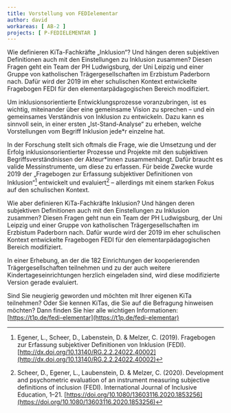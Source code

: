 ```yaml
---
title: Vorstellung von FEDIelementar 
author: david
workareas: [ AB-2 ]
projects: [ P-FEDIELEMENTAR ]
---
```


Wie definieren KiTa-Fachkräfte „Inklusion“? Und hängen deren subjektiven Definitionen auch mit den Einstellungen zu Inklusion zusammen? Diesen Fragen geht ein Team der PH Ludwigsburg, der Uni Leipzig und einer Gruppe von katholischen Trägergesellschaften im Erzbistum Paderborn nach. Dafür wird der 2019 im eher schulischen Kontext entwickelte Fragebogen FEDI für den elementarpädagogischen Bereich modifiziert.

Um inklusionsorientierte Entwicklungsprozesse voranzubringen, ist es wichtig, miteinander über eine gemeinsame Vision zu sprechen – und ein gemeinsames Verständnis von Inklusion zu entwickeln. Dazu kann es sinnvoll sein, in einer ersten „Ist-Stand-Analyse“ zu erheben, welche Vorstellungen vom Begriff Inklusion jede*r einzelne hat.

In der Forschung stellt sich oftmals die Frage, wie die Umsetzung und der Erfolg inklusionsorientierter Prozesse und Projekte mit den subjektiven Begriffsverständnissen der Akteur*innen zusammenhängt. Dafür braucht es valide Messinstrumente, um diese zu erfassen.
Für beide Zwecke wurde 2019 der „Fragebogen zur Erfassung subjektiver Definitionen von Inklusion“[^1] entwickelt und evaluiert[^2] – allerdings mit einem starken Fokus auf den schulischen Kontext.

Wie aber definieren KiTa-Fachkräfte Inklusion? Und hängen deren subjektiven Definitionen auch mit den Einstellungen zu Inklusion zusammen? Diesen Fragen geht nun ein Team der PH Ludwigsburg, der Uni Leipzig und einer Gruppe von katholischen Trägergesellschaften im Erzbistum Paderborn nach. Dafür wurde wird der 2019 im eher schulischen Kontext entwickelte Fragebogen FEDI für den elementarpädagogischen Bereich modifiziert.

In einer Erhebung, an der die 182 Einrichtungen der kooperierenden Trägergesellschaften teilnehmen und zu der auch weitere Kindertageseinrichtungen herzlich eingeladen sind, wird diese modifizierte Version gerade evaluiert.

Sind Sie neugierig geworden und möchten mit Ihrer eigenen KiTa teilnehmen? Oder Sie kennen KiTas, die Sie auf die Befragung hinweisen möchten? Dann finden Sie hier alle wichtigen Informationen: [https://t1p.de/fedi-elementar](https://t1p.de/fedi-elementar)

[^1]: Egener, L., Scheer, D., Labenstein, D. & Melzer, C. (2019). Fragebogen zur Erfassung subjektiver Definitionen von Inklusion (FEDI). [http://dx.doi.org/10.13140/RG.2.2.24022.40002](http://dx.doi.org/10.13140/RG.2.2.24022.40002)

[^2]: Scheer, D., Egener, L., Laubenstein, D. & Melzer, C. (2020). Development and psychometric evaluation of an instrument measuring subjective definitions of inclusion (FEDI). International Journal of Inclusive Education, 1–21. [https://doi.org/10.1080/13603116.2020.1853256](https://doi.org/10.1080/13603116.2020.1853256)
